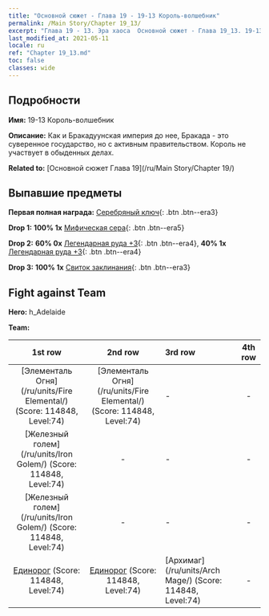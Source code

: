 ```yaml
---
title: "Основной сюжет - Глава 19 - 19-13 Король-волшебник"
permalink: /Main Story/Chapter 19_13/
excerpt: "Глава 19 - 13. Эра хаоса  Основной сюжет - Глава 19_13. 19-13 Король-волшебник"
last_modified_at: 2021-05-11
locale: ru
ref: "Chapter 19_13.md"
toc: false
classes: wide
---
```


## Подробности

 **Имя:** 19-13 Король-волшебник

 **Описание:** Как и Бракадуунская империя до нее, Бракада - это суверенное государство, но с активным правительством. Король не участвует в обыденных делах.

 **Related to:** [Основной сюжет Глава 19](/ru/Main Story/Chapter 19/)

## Выпавшие предметы

 **Первая полная награда:** [Серебряный ключ](/ItemsRU/con_693/){: .btn .btn--era3}

 **Drop 1:** **100% 1x** [Мифическая сера](/ItemsRU/mat_64/){: .btn .btn--era5}

 **Drop 2:** **60% 0x** [Легендарная руда +3](/ItemsRU/mat_54/){: .btn .btn--era4}, **40% 1x** [Легендарная руда +3](/ItemsRU/mat_54/){: .btn .btn--era4}

 **Drop 3:** **100% 1x** [Свиток заклинания](/ItemsRU/con_694/){: .btn .btn--era3}


## Fight against Team
 **Hero:** h_Adelaide

 **Team:**


  | 1st row | 2nd row | 3rd row | 4th row |
  |:----:|:----:|:----|:----:|
  | [Элементаль Огня](/ru/units/Fire Elemental/) (Score: 114848, Level:74)  | [Элементаль Огня](/ru/units/Fire Elemental/) (Score: 114848, Level:74)  | - | - |
  | [Железный голем](/ru/units/Iron Golem/) (Score: 114848, Level:74)  | - | - | - |
  | [Железный голем](/ru/units/Iron Golem/) (Score: 114848, Level:74)  | - | - | - |
  | [Единорог](/ru/units/Unicorn/) (Score: 114848, Level:74)  | [Единорог](/ru/units/Unicorn/) (Score: 114848, Level:74)  | [Архимаг](/ru/units/Arch Mage/) (Score: 114848, Level:74)  | - |


